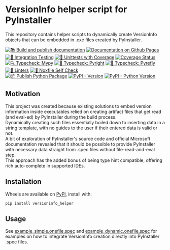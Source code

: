 # VersionInfo helper script for PyInstaller

This repository contains helper scripts to dynamically create VersionInfo objects that can be embedded in .exe files created by PyInstaller.

[![📚 Build and publish documentation](https://github.com/ReggX/versioninfo_helper/actions/workflows/docs.yml/badge.svg)](https://github.com/ReggX/versioninfo_helper/actions/workflows/docs.yml) 
[![Documentation on Github Pages](https://img.shields.io/website?url=https%3A%2F%2Freggx.github.io%2Fversioninfo_helper%2F&label=Documentation%20on%20Github%20Pages)](https://reggx.github.io/versioninfo_helper/)
 \
[![🔄 Integration Testing](https://github.com/ReggX/versioninfo_helper/actions/workflows/nox_integration_tests.yml/badge.svg)](https://github.com/ReggX/versioninfo_helper/actions/workflows/nox_integration_tests.yml)
[![🧪 Unittests with Coverage](https://github.com/ReggX/versioninfo_helper/actions/workflows/tests_coverage.yml/badge.svg)](https://github.com/ReggX/versioninfo_helper/actions/workflows/tests_coverage.yml)
[![Coverage Status](https://coveralls.io/repos/github/ReggX/versioninfo_helper/badge.svg?branch=main)](https://coveralls.io/github/ReggX/versioninfo_helper?branch=main)
 \
[![🔍 Typecheck: Mypy](https://github.com/ReggX/versioninfo_helper/actions/workflows/nox_typecheck_mypy.yml/badge.svg)](https://github.com/ReggX/versioninfo_helper/actions/workflows/nox_typecheck_mypy.yml)
[![🧠 Typecheck: Pyright](https://github.com/ReggX/versioninfo_helper/actions/workflows/nox_typecheck_pyright.yml/badge.svg)](https://github.com/ReggX/versioninfo_helper/actions/workflows/nox_typecheck_pyright.yml)
[![🦋 Typecheck: Pyrefly](https://github.com/ReggX/versioninfo_helper/actions/workflows/nox_typecheck_pyrefly.yml/badge.svg)](https://github.com/ReggX/versioninfo_helper/actions/workflows/nox_typecheck_pyrefly.yml)
 \
[![🧹 Linters](https://github.com/ReggX/versioninfo_helper/actions/workflows/nox_lint.yml/badge.svg)](https://github.com/ReggX/versioninfo_helper/actions/workflows/nox_lint.yml)
[![🚦 Noxfile Self Check](https://github.com/ReggX/versioninfo_helper/actions/workflows/nox_self_check.yml/badge.svg)](https://github.com/ReggX/versioninfo_helper/actions/workflows/nox_self_check.yml)
 \
[![📦 Publish Python Package](https://github.com/ReggX/versioninfo_helper/actions/workflows/publish.yml/badge.svg)](https://github.com/ReggX/versioninfo_helper/actions/workflows/publish.yml)
[![PyPI - Version](https://img.shields.io/pypi/v/versioninfo_helper)](https://pypi.org/project/versioninfo-helper/)
[![PyPI - Python Version](https://img.shields.io/pypi/pyversions/versioninfo_helper)](https://pypi.org/project/versioninfo-helper/)

## Motivation

This project was created because existing solutions to embed version information inside executables relied on creating artifact files that get read (and eval-ed) by PyInstaller during the build process. \
Dynamically creating such files essentially boiled down to inserting data in a string template, with no guides to the user if their entered data is valid or not. \
A bit of exploration of PyInstaller's source code and official Microsoft documentation revealed that it should be possible to provide PyInstaller with necessary data straight from .spec files without file-read-and-eval step. \
This approach has the added bonus of being type hint compatible, offering rich auto-complete in supported IDEs.

## Installation

Wheels are available on [PyPI](https://pypi.org/project/versioninfo-helper/), install with:

`pip install versioninfo_helper`

## Usage

See [example_simple.onefile.spec](https://github.com/ReggX/versioninfo_helper/blob/main/example_simple.onefile.spec) and [example_dynamic.onefile.spec](https://github.com/ReggX/versioninfo_helper/blob/main/example_dynamic.onefile.spec) for examples on how to integrate VersionInfo creation directly into PyInstaller .spec files.
